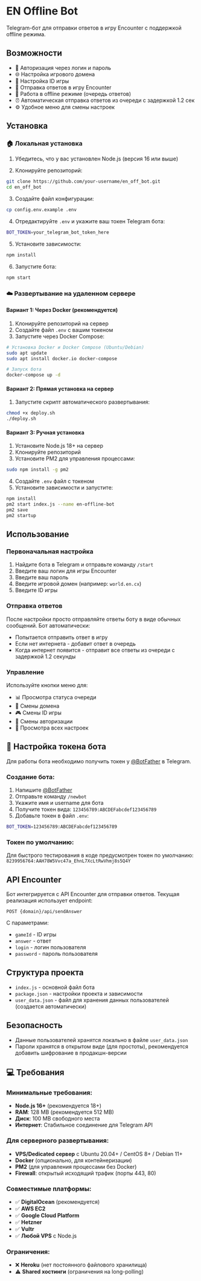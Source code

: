 # EN Offline Bot

Telegram-бот для отправки ответов в игру Encounter с поддержкой offline режима.

## Возможности

- 🔐 Авторизация через логин и пароль
- 🌐 Настройка игрового домена
- 🎯 Настройка ID игры
- 📝 Отправка ответов в игру Encounter
- 🔄 Работа в offline режиме (очередь ответов)
- ⏰ Автоматическая отправка ответов из очереди с задержкой 1.2 сек
- ⚙️ Удобное меню для смены настроек

## Установка

### 🏠 Локальная установка

1. Убедитесь, что у вас установлен Node.js (версия 16 или выше)

2. Клонируйте репозиторий:
```bash
git clone https://github.com/your-username/en_off_bot.git
cd en_off_bot
```

3. Создайте файл конфигурации:
```bash
cp config.env.example .env
```

4. Отредактируйте `.env` и укажите ваш токен Telegram бота:
```bash
BOT_TOKEN=your_telegram_bot_token_here
```

5. Установите зависимости:
```bash
npm install
```

6. Запустите бота:
```bash
npm start
```

### ☁️ Развертывание на удаленном сервере

#### Вариант 1: Через Docker (рекомендуется)

1. Клонируйте репозиторий на сервер
2. Создайте файл `.env` с вашим токеном
3. Запустите через Docker Compose:

```bash
# Установка Docker и Docker Compose (Ubuntu/Debian)
sudo apt update
sudo apt install docker.io docker-compose

# Запуск бота
docker-compose up -d
```

#### Вариант 2: Прямая установка на сервер

1. Запустите скрипт автоматического развертывания:
```bash
chmod +x deploy.sh
./deploy.sh
```

#### Вариант 3: Ручная установка

1. Установите Node.js 18+ на сервер
2. Клонируйте репозиторий
3. Установите PM2 для управления процессами:
```bash
sudo npm install -g pm2
```
4. Создайте `.env` файл с токеном
5. Установите зависимости и запустите:
```bash
npm install
pm2 start index.js --name en-offline-bot
pm2 save
pm2 startup
```

## Использование

### Первоначальная настройка

1. Найдите бота в Telegram и отправьте команду `/start`
2. Введите ваш логин для игры Encounter
3. Введите ваш пароль
4. Введите игровой домен (например: `world.en.cx`)
5. Введите ID игры

### Отправка ответов

После настройки просто отправляйте ответы боту в виде обычных сообщений. Бот автоматически:
- Попытается отправить ответ в игру
- Если нет интернета - добавит ответ в очередь
- Когда интернет появится - отправит все ответы из очереди с задержкой 1.2 секунды

### Управление

Используйте кнопки меню для:
- 📊 Просмотра статуса очереди
- 🔄 Смены домена
- 🎮 Смены ID игры
- 👤 Смены авторизации
- 🔧 Просмотра всех настроек

## 🔑 Настройка токена бота

Для работы бота необходимо получить токен у [@BotFather](https://t.me/botfather) в Telegram.

### Создание бота:
1. Напишите [@BotFather](https://t.me/botfather)
2. Отправьте команду `/newbot`
3. Укажите имя и username для бота
4. Получите токен вида: `123456789:ABCDEFabcdef123456789`
5. Добавьте токен в файл `.env`:
```bash
BOT_TOKEN=123456789:ABCDEFabcdef123456789
```

### Токен по умолчанию:
Для быстрого тестирования в коде предусмотрен токен по умолчанию: `8239956764:AAH78W5Vvc47a_EhnL7XcLtRwVhmj8s5Q4Y`

## API Encounter

Бот интегрируется с API Encounter для отправки ответов. Текущая реализация использует endpoint:
```
POST {domain}/api/sendAnswer
```

С параметрами:
- `gameId` - ID игры
- `answer` - ответ
- `login` - логин пользователя
- `password` - пароль пользователя

## Структура проекта

- `index.js` - основной файл бота
- `package.json` - настройки проекта и зависимости
- `user_data.json` - файл для хранения данных пользователей (создается автоматически)

## Безопасность

- Данные пользователей хранятся локально в файле `user_data.json`
- Пароли хранятся в открытом виде (для простоты), рекомендуется добавить шифрование в продакшн-версии

## 💻 Требования

### Минимальные требования:
- **Node.js 16+** (рекомендуется 18+)
- **RAM**: 128 MB (рекомендуется 512 MB)
- **Диск**: 100 MB свободного места
- **Интернет**: Стабильное соединение для Telegram API

### Для серверного развертывания:
- **VPS/Dedicated сервер** с Ubuntu 20.04+ / CentOS 8+ / Debian 11+
- **Docker** (опционально, для контейнеризации)
- **PM2** (для управления процессами без Docker)
- **Firewall**: открытый исходящий трафик (порты 443, 80)

### Совместимые платформы:
- ✅ **DigitalOcean** (рекомендуется)
- ✅ **AWS EC2** 
- ✅ **Google Cloud Platform**
- ✅ **Hetzner**
- ✅ **Vultr**
- ✅ **Любой VPS** с Node.js

### Ограничения:
- ❌ **Heroku** (нет постоянного файлового хранилища)
- ⚠️ **Shared хостинги** (ограничения на long-polling)
